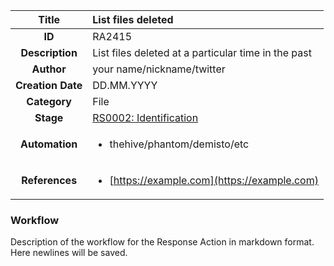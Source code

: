 | Title                       |  List files deleted         |
|:---------------------------:|:--------------------|
| **ID**                      | RA2415            |
| **Description**             | List files deleted at a particular time in the past   |
| **Author**                  | your name/nickname/twitter        |
| **Creation Date**           | DD.MM.YYYY |
| **Category**                | File      |
| **Stage**                   |[RS0002: Identification](../Response_Stages/RS0002.md)| 
| **Automation** |<ul><li>thehive/phantom/demisto/etc</li></ul>|
| **References** |<ul><li>[https://example.com](https://example.com)</li></ul>|

### Workflow

Description of the workflow for the Response Action in markdown format.  
Here newlines will be saved.  
